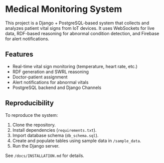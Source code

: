 # Medical Monitoring System

This project is a Django + PostgreSQL-based system that collects and analyzes patient vital signs from IoT devices. It uses WebSockets for live data, RDF-based reasoning for abnormal condition detection, and Firebase for alert notifications.

## Features
- Real-time vital sign monitoring (temperature, heart rate, etc.)
- RDF generation and SWRL reasoning
- Doctor-patient assignment
- Alert notifications for abnormal vitals
- PostgreSQL backend and Django Channels

## Reproducibility
To reproduce the system:
1. Clone the repository.
2. Install dependencies (`requirements.txt`).
3. Import database schema (`db_schema.sql`).
4. Create and populate tables using sample data in `/sample_data`.
5. Run the Django server.

See `/docs/INSTALLATION.md` for details. 
